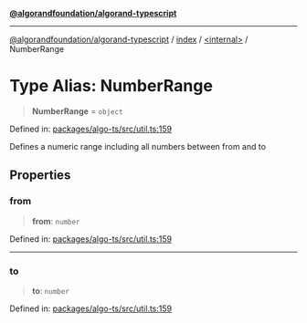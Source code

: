 [**@algorandfoundation/algorand-typescript**](../../../README.md)

***

[@algorandfoundation/algorand-typescript](../../../README.md) / [index](../../README.md) / [\<internal\>](../README.md) / NumberRange

# Type Alias: NumberRange

> **NumberRange** = `object`

Defined in: [packages/algo-ts/src/util.ts:159](https://github.com/algorandfoundation/puya-ts/blob/main/packages/algo-ts/src/util.ts#L159)

Defines a numeric range including all numbers between from and to

## Properties

### from

> **from**: `number`

Defined in: [packages/algo-ts/src/util.ts:159](https://github.com/algorandfoundation/puya-ts/blob/main/packages/algo-ts/src/util.ts#L159)

***

### to

> **to**: `number`

Defined in: [packages/algo-ts/src/util.ts:159](https://github.com/algorandfoundation/puya-ts/blob/main/packages/algo-ts/src/util.ts#L159)
